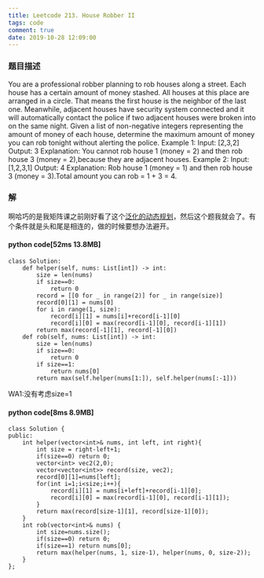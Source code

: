 ```yaml
---
title: Leetcode 213. House Robber II
tags: code
comment: true
date: 2019-10-28 12:09:00
---
```

### 题目描述
You are a professional robber planning to rob houses along a street. Each house has a certain amount of money stashed. All houses at this place are arranged in a circle. That means the first house is the neighbor of the last one. Meanwhile, adjacent houses have security system connected and it will automatically contact the police if two adjacent houses were broken into on the same night.
Given a list of non-negative integers representing the amount of money of each house, determine the maximum amount of money you can rob tonight without alerting the police.
Example 1:
Input: [2,3,2]
Output: 3
Explanation: You cannot rob house 1 (money = 2) and then rob house 3 (money = 2),because they are adjacent houses.
Example 2:
Input: [1,2,3,1]
Output: 4
Explanation: Rob house 1 (money = 1) and then rob house 3 (money = 3).Total amount you can rob = 1 + 3 = 4.
### 解
啊哈巧的是我矩阵课之前刚好看了这个[泛化的动态规划](https://sf-zhou.github.io/algorithm/generic_dp.html?nsukey=OEbNNZuZPXVcSfrnbzHZ9x%2FQtOOEjs9DJNXyGuDFAaKpRFgt1K%2BKg8ZTJUHPc77AlEcBwMqEH92OHpD3uPgrWQtZNDoF9g0nLQd214qY6seOZBQfXG%2BKqHwbxph9Pp8O7PIK8fpqAqCp9g1ADka84Qe%2F60EUqojDiMrJB26n1a2vGwXHn%2FyYdNhQumHxJ09Bh%2FgHSs%2FlRR80CDQP4Mz3HQ%3D%3D)，然后这个题我就会了。有个条件就是头和尾是相连的，做的时候要想办法避开。
#### python code[52ms 13.8MB]
```
class Solution:
    def helper(self, nums: List[int]) -> int:
        size = len(nums)
        if size==0:
            return 0
        record = [[0 for _ in range(2)] for _ in range(size)]
        record[0][1] = nums[0]
        for i in range(1, size):
            record[i][1] = nums[i]+record[i-1][0]
            record[i][0] = max(record[i-1][0], record[i-1][1])
        return max(record[-1][1], record[-1][0])
    def rob(self, nums: List[int]) -> int:
        size = len(nums)
        if size==0:
            return 0
        if size==1:
            return nums[0]
        return max(self.helper(nums[1:]), self.helper(nums[:-1]))
```
WA1:没有考虑size=1
#### python code[8ms 8.9MB]
```
class Solution {
public:
    int helper(vector<int>& nums, int left, int right){
        int size = right-left+1;
        if(size==0) return 0;
        vector<int> vec2(2,0);
        vector<vector<int>> record(size, vec2);
        record[0][1]=nums[left];
        for(int i=1;i<size;i++){
            record[i][1] = nums[i+left]+record[i-1][0];
            record[i][0] = max(record[i-1][0], record[i-1][1]);
        }
        return max(record[size-1][1], record[size-1][0]);
    }
    int rob(vector<int>& nums) {
        int size=nums.size();
        if(size==0) return 0;
        if(size==1) return nums[0];
        return max(helper(nums, 1, size-1), helper(nums, 0, size-2));
    }
};
```
